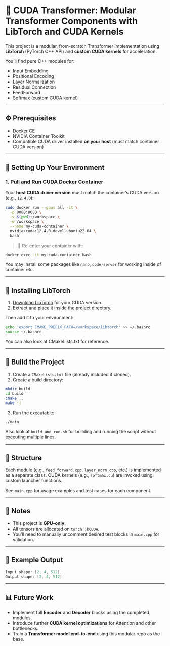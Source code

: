 # 🚀 CUDA Transformer: Modular Transformer Components with LibTorch and CUDA Kernels

This project is a modular, from-scratch Transformer implementation using **LibTorch** (PyTorch C++ API) and **custom CUDA kernels** for acceleration.

You’ll find pure C++ modules for:
- Input Embedding
- Positional Encoding
- Layer Normalization
- Residual Connection
- FeedForward
- Softmax (custom CUDA kernel)

---

## ⚙️ Prerequisites

- Docker CE
- NVIDIA Container Toolkit
- Compatible CUDA driver installed **on your host** (must match container CUDA version)

---

## 🐳 Setting Up Your Environment

### 1. **Pull and Run CUDA Docker Container**

Your **host CUDA driver version** must match the container’s CUDA version (e.g., `12.4.0`):

```bash
sudo docker run --gpus all -it \
  -p 8080:8080 \
  -v $(pwd):/workspace \
  -w /workspace \
  --name my-cuda-container \
  nvidia/cuda:12.4.0-devel-ubuntu22.04 \
  bash
```

> 🔁 Re-enter your container with:
```bash
docker exec -it my-cuda-container bash
```

You may install some packages like `nano`, `code-server` for working inside of container etc.

---

## 🔧 Installing LibTorch

1. [Download LibTorch](https://pytorch.org/get-started/locally/) for your CUDA version.
2. Extract and place it inside the project directory.

Then add it to your environment:

```bash
echo 'export CMAKE_PREFIX_PATH=/workspace/libtorch' >> ~/.bashrc
source ~/.bashrc
```
You can also look at CMakeLists.txt for reference.

---

## 🧱 Build the Project

1. Create a `CMakeLists.txt` file (already included if cloned).
2. Create a build directory:

```bash
mkdir build
cd build
cmake ..
make -j
```

3. Run the executable:

```bash
./main
```

Also look at `build_and_run.sh` for building and running the script without executing multiple lines.

---

## 🧠 Structure

Each module (e.g., `feed_forward.cpp`, `layer_norm.cpp`, etc.) is implemented as a separate class. 
CUDA kernels (e.g., `softmax.cu`) are invoked using custom launcher functions.

See `main.cpp` for usage examples and test cases for each component.

---

## 📌 Notes

- This project is **GPU-only**.
- All tensors are allocated on `torch::kCUDA`.
- You’ll need to manually uncomment desired test blocks in `main.cpp` for validation.

---

## 🧪 Example Output

```cpp
Input shape: [2, 4, 512]
Output shape: [2, 4, 512]
```

---

## 📊 Future Work

- Implement full **Encoder** and **Decoder** blocks using the completed modules.
- Introduce further **CUDA kernel optimizations** for Attention and other bottlenecks.
- Train a **Transformer model end-to-end** using this modular repo as the base.
